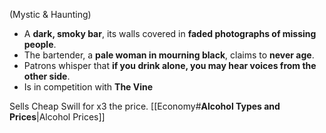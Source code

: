 (Mystic & Haunting)
- A **dark, smoky bar**, its walls covered in **faded photographs of missing people**.
- The bartender, a **pale woman in mourning black**, claims to **never age**.
- Patrons whisper that **if you drink alone, you may hear voices from the other side**.
- Is in competition with **The Vine**

Sells Cheap Swill for x3 the price.
[[Economy#**Alcohol Types and Prices**|Alcohol Prices]]

